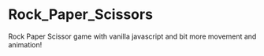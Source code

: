 # Rock_Paper_Scissors

Rock Paper Scissor game with vanilla javascript and bit more movement and animation!
